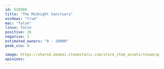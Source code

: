 ```yaml
---
id: 610980
title: "The Midnight Sanctuary"
windows: "true"
mac: "false"
linux: false
positive: 26
negative: 1
estimated_owners: "0 - 20000"
peak_ccu: 0

image: https://shared.akamai.steamstatic.com/store_item_assets/steam/apps/610980/header.jpg?t=1545293409
opinions:
---
```

